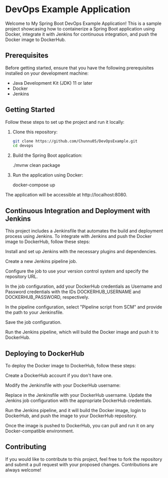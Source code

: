 # DevOps Example Application

Welcome to My Spring Boot DevOps Example Application! This is a sample project showcasing how to containerize a Spring Boot application using Docker, integrate it with Jenkins for continuous integration, and push the Docker image to DockerHub.

## Prerequisites

Before getting started, ensure that you have the following prerequisites installed on your development machine:

- Java Development Kit (JDK) 11 or later
- Docker
- Jenkins

## Getting Started

Follow these steps to set up the project and run it locally:

1. Clone this repository:

   ```bash
   git clone https://github.com/Chunnu05/DevOpsExample.git
   cd devops

   ```

2. Build the Spring Boot application:

   ./mvnw clean package

3. Run the application using Docker:

   docker-compose up

The application will be accessible at http://localhost:8080.

## Continuous Integration and Deployment with Jenkins

This project includes a Jenkinsfile that automates the build and deployment process using Jenkins. To integrate with Jenkins and push the Docker image to DockerHub, follow these steps:

Install and set up Jenkins with the necessary plugins and dependencies.

Create a new Jenkins pipeline job.

Configure the job to use your version control system and specify the repository URL.

In the job configuration, add your DockerHub credentials as Username and Password credentials with the IDs DOCKERHUB_USERNAME and DOCKERHUB_PASSWORD, respectively.

In the pipeline configuration, select "Pipeline script from SCM" and provide the path to your Jenkinsfile.

Save the job configuration.

Run the Jenkins pipeline, which will build the Docker image and push it to DockerHub.

## Deploying to DockerHub

To deploy the Docker image to DockerHub, follow these steps:

Create a DockerHub account if you don't have one.

Modify the Jenkinsfile with your DockerHub username:

Replace <your-dockerhub-username> in the Jenkinsfile with your DockerHub username.
Update the Jenkins job configuration with the appropriate DockerHub credentials.

Run the Jenkins pipeline, and it will build the Docker image, login to DockerHub, and push the image to your DockerHub repository.

Once the image is pushed to DockerHub, you can pull and run it on any Docker-compatible environment.

## Contributing

If you would like to contribute to this project, feel free to fork the repository and submit a pull request with your proposed changes. Contributions are always welcome!
